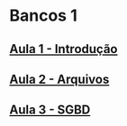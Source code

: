 # Bancos 1

## [Aula 1 - Introdução](aulas/aula1_intro.md)
## [Aula 2 - Arquivos](aulas/aula2_arquivos.md)
## [Aula 3 - SGBD](aulas/aula3_sgbd.md)